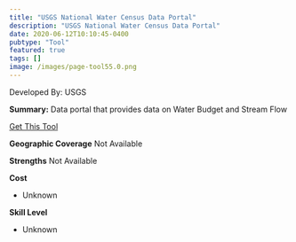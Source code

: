 ```yaml
---
title: "USGS National Water Census Data Portal"
description: "USGS National Water Census Data Portal"
date: 2020-06-12T10:10:45-0400
pubtype: "Tool"
featured: true
tags: []
image: /images/page-tool55.0.png
---
```

Developed By: USGS

**Summary:** Data portal that provides data on Water Budget and Stream Flow

<a href="https://cida.usgs.gov/nwc/" target="_blank">Get This Tool</a>

__**Geographic Coverage**__
Not Available

__**Strengths**__
Not Available

__**Cost**__
- Unknown

__**Skill Level**__
- Unknown
